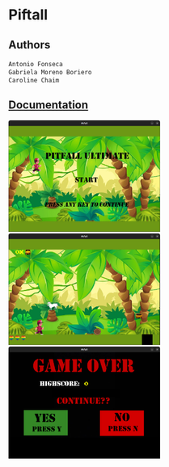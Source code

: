 # Piftall

## Authors
	Antonio Fonseca
	Gabriela Moreno Boriero
	Caroline Chaim


## [Documentation](https://https://antonioarf.github.io/trabalho_desoft/ )

<img src="src/Imagens/readme1.png" width="300">
<img src="src/Imagens/readme2.png" width="300">
<img src="src/Imagens/readme3.png" width="300">	
